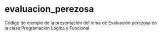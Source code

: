 # evaluacion_perezosa
Código de ejemplo de la presentación del tema de Evaluación perezosa de la clase Programación Lógica y Funcional
